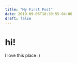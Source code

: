```yaml
---
title: "My First Post"
date: 2019-09-05T18:30:55-04:00
draft: false
---
```


# hi!

I love this place :)

